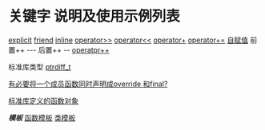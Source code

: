 # 关键字 说明及使用示例列表
[explicit](/CppPrimer-master/keyword/explicit.md)
[friend](/CppPrimer-master/ch14/ex14_02.h)
[inline](/CppPrimer-master/ch14/ex14_02.h)
[operator>>](/CppPrimer-master/ch14/ex14_02.h)
[operator<<](/CppPrimer-master/ch14/ex14_02.h)
[operator+](/CppPrimer-master/ch14/ex14_02.h)
[operator+=](/CppPrimer-master/ch14/ex14_02.h)
[自赋值](/CppPrimer-master/keyword/自赋值.md)
前置++ --- 后置++ --
[operatpr++](/CppPrimer-master/ch14/ex14_27_28_StrBlob.h)

标准库类型
[ptrdiff_t](/CppPrimer-master/keyword/ptrdiff_t.md)

[有必要将一个成员函数同时声明成override 和final?](/CppPrimer-master/keyword/final和override%20组合修饰函数.md)

[标准库定义的函数对象](/CppPrimer-master/ch14/ex14_42.cpp)

***模板***
[函数模板]()
[类模板]()